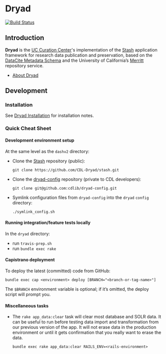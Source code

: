 # Dryad

[![Build Status](https://travis-ci.org/CDLUC3/dashv2.svg?branch=development)](https://travis-ci.org/CDLUC3/dashv2)

## Introduction

**Dryad** is the [UC Curation Center](http://www.cdlib.org/uc3/)'s
implementation of the [Stash](https://github.com/CDL-Dryad/stash) application
framework for research data publication and preservation, based on the
[DataCite Metadata Schema](https://schema.datacite.org/) and the University
of California’s [Merritt](https://merritt.cdlib.org/) repository service.

- [About Dryad](app/views/layouts/_about.html.md)

## Development

### Installation

See
[Dryad Installation](https://github.com/CDL-Dryad/dryad/blob/master/documentation/dryad_install.md)
for installation notes.

### Quick Cheat Sheet

#### Development environment setup

At the same level as the `dashv2` directory:

- Clone the [Stash](https://github.com/CDL-Dryad/stash) repository (public):

  ```
  git clone https://github.com/CDL-Dryad/stash.git
  ```

- Clone the [dryad-config](https://github.com/cdlib/dryad-config/) repository
  (private to CDL developers):

  ```
  git clone git@github.com:cdlib/dryad-config.git
  ```

- Symlink configuration files from `dryad-config` into the `dryad`
  `config` directory:

  ```
  ./symlink_config.sh
  ```

#### Running integration/feature tests locally

In the `dryad` directory:

- run `travis-prep.sh`
- run `bundle exec rake`

#### Capistrano deployment

To deploy the latest (committed) code from GitHub:

```
bundle exec cap <environment> deploy [BRANCH="<branch-or-tag-name>"]
```

The `$BRANCH` environment variable is optional; if it’s omitted, the
deploy script will prompt you.

#### Miscellaneous tasks

- The `rake app_data:clear` task will clear most database and SOLR data. It
  can be useful to run before testing data import and transformation from our
  previous version of the app. It will not erase data in the production
  environment or until it gets confirmation that you really want to erase the
  data. 

  ```
  bundle exec rake app_data:clear RAILS_ENV=<rails-environment>
  ```
